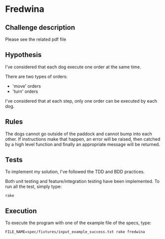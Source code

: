 Fredwina
========

Challenge description
---------------------

Please see the related pdf file

Hypothesis
----------

I've considered that each dog execute one order at the same time.

There are two types of orders:

* 'move' orders
* 'turn' orders

I've considered that at each step, only one order can be executed by each dog.

Rules
-----

The dogs cannot go outside of the paddock and cannot bump into each other. If instructions make that happen, an error will be raised, then catched by a high level function and finally an appropriate message will be returned.


Tests
-----

To implement my solution, I've followed the TDD and BDD practices.

Both unit testing and feature/integration testing have been implemented. To run all the test, simply type:

```
rake
```

Execution
---------

To execute the program with one of the example file of the specs, type:

```
FILE_NAME=spec/fixtures/input_example_success.txt rake fredwina
```